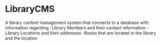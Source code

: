 # LibraryCMS

A library content management system that connects to a database with information regarding
  -Library Members and their contact information
  -Library Locations and their addresses
  -Books that are located in the library and the location

